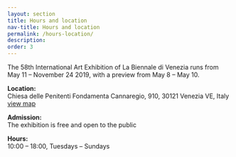 ```yaml
---
layout: section
title: Hours and location
nav-title: Hours and location
permalink: /hours-location/
description:
order: 3
---
```


<div class="padding-y-2 bg-base-lightest padding-105 tablet:padding-3 font-sans-sm tablet:font-sans-md display-inline-block radius-sm">
  <p>The 58th International Art Exhibition of La Biennale di Venezia runs from May 11 – November 24 2019, with a preview from May 8 – May 10.</p>

  <p><strong>Location:</strong><br/>Chiesa delle Penitenti Fondamenta Cannaregio, 910, 30121 Venezia VE, Italy <a class="padding-x-1 text-no-underline" href="https://www.google.com/maps/place/Chiesa+di+Santa+Maria+delle+Penitenti/@45.4466971,12.3191778,15z/data=!4m5!3m4!1s0x0:0x437fff37a25c9ba4!8m2!3d45.4466971!4d12.3191778?shorturl=1"><span class="hover:border-bottom-2px">view map</span> <i class="fas fa-map-marked-alt"></i></a></p>

  <p><strong>Admission:</strong><br/>The exhibition is free and open to the public</p>

  <p><strong>Hours:</strong><br/>10:00 – 18:00, Tuesdays – Sundays</p>

</div>

